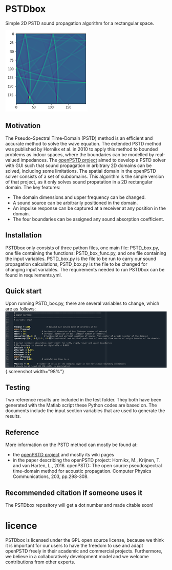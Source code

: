 

#  PSTDbox
Simple 2D PSTD sound propagation algorithm for a rectangular space.

![](images/PSTDbox_snapshot.png)

## Motivation
The Pseudo-Spectral Time-Domain (PSTD) method is an efficient and accurate method to solve the wave equation. The extended PSTD method was published by Hornikx et al. in 2010 to apply this method to bounded problems as indoor spaces, where the boundaries can be modelled by real-valued impedances. The [openPSTD project](http://www.openpstd.org) aimed to develop a PSTD solver with GUI such that sound propagation in arbitrary 2D domains can be solved, including some limitations. The spatial domain in the openPSTD solver consists of a set of subdomains.
This algorithm is the simple version of that project, as it only solves sound propatation in a 2D rectangular domain. The key features:
- The domain dimensions and upper frequency can be changed.
- A sound source can be arbitrarily positioned in the domain.
- An impulse response can be captured at a receiver at any position in the domain. 
- The four boundaries can be assigned any sound absorption coefficient.

## Installation
PSTDbox only consists of three python files, one main file: PSTD_box.py, one file containing the functions: PSTD_box_func.py, and one file containing the input variables. PSTD_box.py is the file to be run to carry our sound propagation calculations, PSTD_box.py is the file to be changed for changing input variables.
The requirements needed to run PSTDbox can be found in requirements.yml.

## Quick start
Upon running PSTD_box.py, there are several variables to change, which are as follows:
![](images/PSTD_box_input.png){.screenshot width="98%"}

## Testing
Two reference results are included in the test folder. They both have been generated with the Matlab script these Python codes are based on. The documents include the input section variables that are used to generate the results. 

## Reference
More information on the PSTD method can mostly be found at:
- the [openPSTD project](http://www.openpstd.org) and mostly its wiki pages
- in the paper describing the openPSTD project: Hornikx, M., Krijnen, T. and van Harten, L., 2016. openPSTD: The open source pseudospectral time-domain method for acoustic propagation. Computer Physics Communications, 203, pp.298-308.

## Recommended citation if someone uses it
The PSTDbox repository will get a dot number and made citable soon!

# licence
PSTDbox is licensed under the GPL open source license, because we think it is important for our users to have the freedom to use and adapt openPSTD freely in their academic and commercial projects. Furthermore, we believe in a collaboratively development model and we welcome contributions from other experts. 
